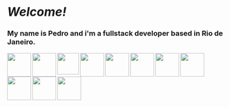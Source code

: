 # <i align="left">Welcome!</i>
### <p align="left">My name is Pedro and i'm a fullstack developer based in Rio de Janeiro.</p>


<img align=left width="55px" src="https://cdn.jsdelivr.net/gh/devicons/devicon/icons/html5/html5-plain-wordmark.svg" />
<img align=left width="55px" src="https://cdn.jsdelivr.net/gh/devicons/devicon/icons/css3/css3-plain-wordmark.svg" />
<img align=left width="50px" src="https://cdn.jsdelivr.net/gh/devicons/devicon/icons/javascript/javascript-plain.svg" />
<img align=left width="55px" src="https://cdn.jsdelivr.net/gh/devicons/devicon/icons/react/react-original-wordmark.svg" />
<img align=left width="55px" src="https://cdn.jsdelivr.net/gh/devicons/devicon/icons/nodejs/nodejs-plain.svg" />
<img align=left width="55px" src="https://cdn.jsdelivr.net/gh/devicons/devicon/icons/express/express-original.svg" />

<img align=left width="55px" src="https://cdn.jsdelivr.net/gh/devicons/devicon/icons/jest/jest-plain.svg" />
<img align=left width="55px" src="https://cdn.jsdelivr.net/gh/devicons/devicon/icons/postgresql/postgresql-plain-wordmark.svg" />
<img align=left width="55px" src="https://cdn.jsdelivr.net/gh/devicons/devicon/icons/git/git-plain.svg" />
<img align=left width="55px" src="https://cdn.jsdelivr.net/gh/devicons/devicon/icons/trello/trello-plain.svg" />
<img align=left width="55px" src="https://cdn.jsdelivr.net/gh/devicons/devicon/icons/slack/slack-original.svg" />
